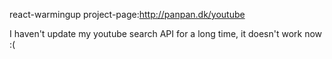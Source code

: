 
react-warmingup
project-page:http://panpan.dk/youtube

I haven't update my youtube search API for a long time, it doesn't work now :(
